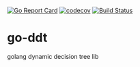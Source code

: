 [![Go Report Card](https://goreportcard.com/badge/github.com/sgrodriguez/go-ddt)](https://goreportcard.com/report/github.com/sgrodriguez/go-ddt)
[![codecov](https://codecov.io/gh/sgrodriguez/go-ddt/branch/master/graph/badge.svg?token=8JU0YG71WZ)](https://codecov.io/gh/sgrodriguez/go-ddt)
[![Build Status](https://travis-ci.com/sgrodriguez/go-ddt.svg?branch=master)](https://travis-ci.com/sgrodriguez/go-ddt)
# go-ddt
golang dynamic decision tree lib

